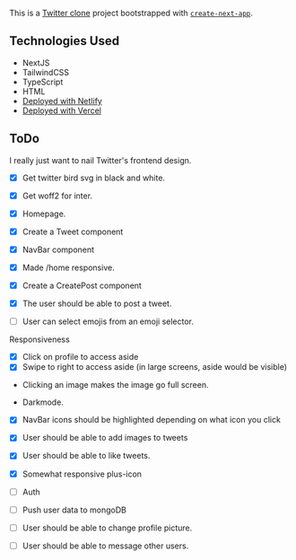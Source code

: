 This is a [Twitter clone](https://twitt3r-clone.netlify.app/) project bootstrapped with [`create-next-app`](https://nextjs.org/docs/app/api-reference/cli/create-next-app).

## Technologies Used
-  NextJS
-  TailwindCSS
-  TypeScript
-  HTML
- [Deployed with Netlify](https://twitt3r-clone.netlify.app/)
- [Deployed with Vercel](https://tw1tt3r.vercel.app/)

## ToDo
I really just want to nail Twitter's frontend design.
- [x] Get twitter bird svg in black and white.
- [x] Get woff2 for inter.
- [x] Homepage.
- [x] Create a Tweet component
- [x] NavBar component
- [x] Made /home responsive.
- [x] Create a CreatePost component
- [x] The user should be able to post a tweet.
- [ ] User can select emojis from an emoji selector.


Responsiveness
- [x] Click on profile to access aside
- [x] Swipe to right to access aside (in large screens, aside would be visible)
- Clicking an image makes the image go full screen.

- Darkmode.

- [x] NavBar icons should be highlighted depending on what icon you click

- [x] User should be able to add images to tweets

- [x] User should be able to like tweets.

- [x] Somewhat responsive plus-icon


- [ ] Auth
- [ ] Push user data to mongoDB
- [ ] User should be able to change profile picture.
- [ ] User should be able to message other users.
